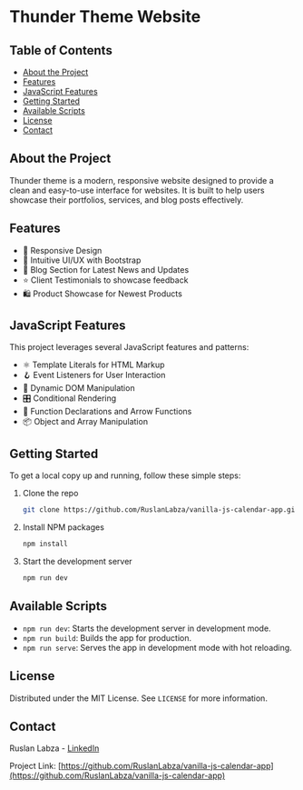 # Thunder Theme Website

## Table of Contents
- [About the Project](#about-the-project)
- [Features](#features)
- [JavaScript Features](#javascript-features)
- [Getting Started](#getting-started)
- [Available Scripts](#available-scripts)
- [License](#license)
- [Contact](#contact)

## About the Project

Thunder theme is a modern, responsive website designed to provide a clean and easy-to-use interface for websites. It is built to help users showcase their portfolios, services, and blog posts effectively.

## Features

- 📱 Responsive Design
- 🎨 Intuitive UI/UX with Bootstrap
- 📰 Blog Section for Latest News and Updates
- ⭐ Client Testimonials to showcase feedback
- 🛍️ Product Showcase for Newest Products

## JavaScript Features

This project leverages several JavaScript features and patterns:

- ⚛️ Template Literals for HTML Markup
- 🪝 Event Listeners for User Interaction
- 🧩 Dynamic DOM Manipulation
- 🎛️ Conditional Rendering
- 🔧 Function Declarations and Arrow Functions
- 📦 Object and Array Manipulation

## Getting Started

To get a local copy up and running, follow these simple steps:

1. Clone the repo
   ```sh
   git clone https://github.com/RuslanLabza/vanilla-js-calendar-app.git
   ```
2. Install NPM packages
   ```sh
   npm install
   ```
3. Start the development server
   ```sh
   npm run dev
   ```

## Available Scripts

- `npm run dev`: Starts the development server in development mode.
- `npm run build`: Builds the app for production.
- `npm run serve`: Serves the app in development mode with hot reloading.

## License

Distributed under the MIT License. See `LICENSE` for more information.

## Contact

Ruslan Labza - [LinkedIn](https://www.linkedin.com/in/ruslanlabza)

Project Link: [https://github.com/RuslanLabza/vanilla-js-calendar-app](https://github.com/RuslanLabza/vanilla-js-calendar-app)